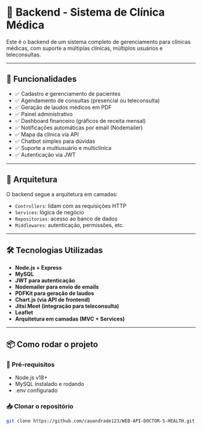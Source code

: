# 🏥 Backend - Sistema de Clínica Médica

Este é o backend de um sistema completo de gerenciamento para clínicas médicas, com suporte a múltiplas clínicas, múltiplos usuários e teleconsultas.

---

## 🚀 Funcionalidades

- ✅ Cadastro e gerenciamento de pacientes
- ✅ Agendamento de consultas (presencial ou teleconsulta)
- ✅ Geração de laudos médicos em PDF
- ✅ Painel administrativo
- ✅ Dashboard financeiro (gráficos de receita mensal)
- ✅ Notificações automáticas por email (Nodemailer)
- ✅ Mapa da clínica via API
- ✅ Chatbot simples para dúvidas
- ✅ Suporte a multiusuário e multiclínica
- ✅ Autenticação via JWT

---

## 🧱 Arquitetura

O backend segue a arquitetura em camadas:



- `Controllers`: lidam com as requisições HTTP
- `Services`: lógica de negócio
- `Repositories`: acesso ao banco de dados
- `Middlewares`: autenticação, permissões, etc.

---

## 🛠️ Tecnologias Utilizadas

- **Node.js + Express**
- **MySQL**
- **JWT para autenticação**
- **Nodemailer para envio de emails**
- **PDFKit para geração de laudos**
- **Chart.js  (via API de frontend)**
- **Jitsi Meet (integração para teleconsulta)**
- **Leaflet**
- **Arquitetura em camadas (MVC + Services)**

---

## 📦 Como rodar o projeto

### 🔧 Pré-requisitos

- Node.js v18+
- MySQL instalado e rodando
- .env configurado

### 📥 Clonar o repositório

```bash
git clone https://github.com/cauandrade123/WEB-API-DOCTOR-S-HEALTH.git



